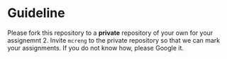 # Guideline
Please fork this repository to a **private** repository of your own for your assignemnt 2. Invite `mcreng` to the private repository so that we can mark your assignments. If you do not know how, please Google it.
